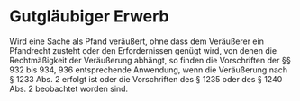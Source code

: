 # Gutgläubiger Erwerb

Wird eine Sache als Pfand veräußert, ohne dass dem Veräußerer ein Pfandrecht zusteht oder den Erfordernissen genügt wird, von denen die Rechtmäßigkeit der Veräußerung abhängt, so finden die Vorschriften der §§ 932 bis 934, 936 entsprechende Anwendung, wenn die Veräußerung nach § 1233 Abs. 2 erfolgt ist oder die Vorschriften des § 1235 oder des § 1240 Abs. 2 beobachtet worden sind. 

